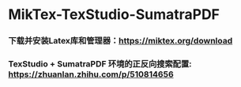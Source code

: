 # MikTex-TexStudio-SumatraPDF

### 下载并安装Latex库和管理器：https://miktex.org/download
### TexStudio + SumatraPDF 环境的正反向搜索配置: https://zhuanlan.zhihu.com/p/510814656
